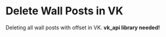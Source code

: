 Delete Wall Posts in VK
======
Deleting all wall posts with offset in VK.
**vk_api library needed!**